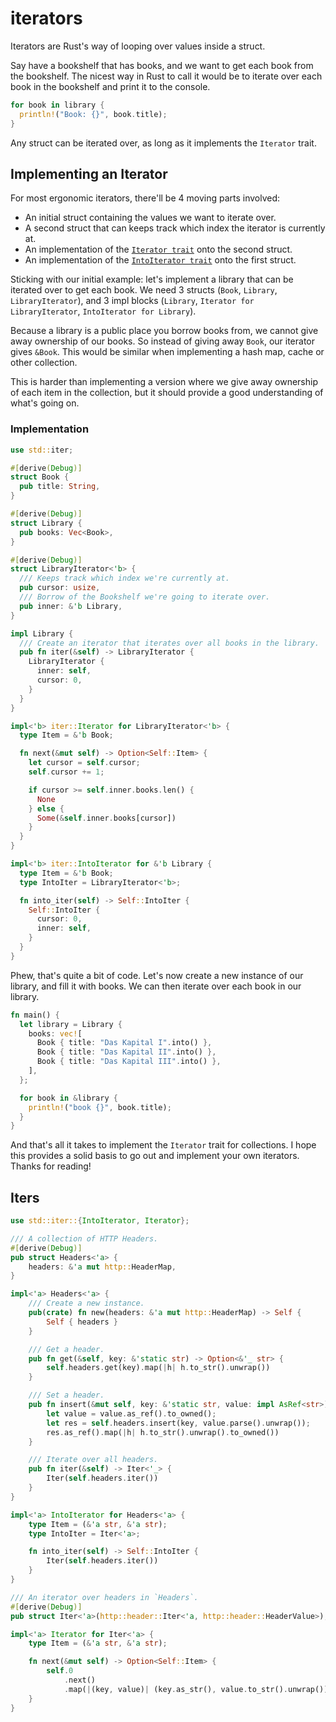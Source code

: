 # iterators

Iterators are Rust's way of looping over values inside a struct.

Say have a bookshelf that has books, and we want to get each book from the
bookshelf. The nicest way in Rust to call it would be to iterate over each book
in the bookshelf and print it to the console.

```rust
for book in library {
  println!("Book: {}", book.title);
}
```

Any struct can be iterated over, as long as it implements the `Iterator` trait.

## Implementing an Iterator
For most ergonomic iterators, there'll be 4 moving parts involved:

- An initial struct containing the values we want to iterate over.
- A second struct that can keeps track which index the iterator is currently at.
- An implementation of the [`Iterator trait`] onto the second struct.
- An implementation of the [`IntoIterator trait`] onto the first struct.

Sticking with our initial example: let's implement a library that can be
iterated over to get each book. We need 3 structs (`Book`, `Library`,
`LibraryIterator`), and 3 impl blocks (`Library`, `Iterator for
LibraryIterator`, `IntoIterator for Library`).

Because a library is a public place you borrow books from, we cannot give away
ownership of our books. So instead of giving away `Book`, our iterator gives
`&Book`. This would be similar when implementing a hash map, cache or other
collection.

This is harder than implementing a version where we give away ownership of each
item in the collection, but it should provide a good understanding of what's
going on.

### Implementation
```rust
use std::iter;

#[derive(Debug)]
struct Book {
  pub title: String,
}

#[derive(Debug)]
struct Library {
  pub books: Vec<Book>,
}

#[derive(Debug)]
struct LibraryIterator<'b> {
  /// Keeps track which index we're currently at.
  pub cursor: usize,
  /// Borrow of the Bookshelf we're going to iterate over.
  pub inner: &'b Library,
}

impl Library {
  /// Create an iterator that iterates over all books in the library.
  pub fn iter(&self) -> LibraryIterator {
    LibraryIterator {
      inner: self,
      cursor: 0,
    }
  }
}

impl<'b> iter::Iterator for LibraryIterator<'b> {
  type Item = &'b Book;

  fn next(&mut self) -> Option<Self::Item> {
    let cursor = self.cursor;
    self.cursor += 1;

    if cursor >= self.inner.books.len() {
      None
    } else {
      Some(&self.inner.books[cursor])
    }
  }
}

impl<'b> iter::IntoIterator for &'b Library {
  type Item = &'b Book;
  type IntoIter = LibraryIterator<'b>;

  fn into_iter(self) -> Self::IntoIter {
    Self::IntoIter {
      cursor: 0,
      inner: self,
    }
  }
}
```

Phew, that's quite a bit of code. Let's now create a new instance of our
library, and fill it with books. We can then iterate over each book in our
library.

```rust
fn main() {
  let library = Library {
    books: vec![
      Book { title: "Das Kapital I".into() },
      Book { title: "Das Kapital II".into() },
      Book { title: "Das Kapital III".into() },
    ],
  };

  for book in &library {
    println!("book {}", book.title);
  }
}
```

And that's all it takes to implement the `Iterator` trait for collections.  I
hope this provides a solid basis to go out and implement your own iterators.
Thanks for reading!

[`IntoIterator trait`]: https://doc.rust-lang.org/1.26.2/std/iter/trait.IntoIterator.html
[`Iterator trait`]: https://doc.rust-lang.org/1.26.2/std/iter/trait.Iterator.html

## Iters
```rust
use std::iter::{IntoIterator, Iterator};

/// A collection of HTTP Headers.
#[derive(Debug)]
pub struct Headers<'a> {
    headers: &'a mut http::HeaderMap,
}

impl<'a> Headers<'a> {
    /// Create a new instance.
    pub(crate) fn new(headers: &'a mut http::HeaderMap) -> Self {
        Self { headers }
    }

    /// Get a header.
    pub fn get(&self, key: &'static str) -> Option<&'_ str> {
        self.headers.get(key).map(|h| h.to_str().unwrap())
    }

    /// Set a header.
    pub fn insert(&mut self, key: &'static str, value: impl AsRef<str>) -> Option<String> {
        let value = value.as_ref().to_owned();
        let res = self.headers.insert(key, value.parse().unwrap());
        res.as_ref().map(|h| h.to_str().unwrap().to_owned())
    }

    /// Iterate over all headers.
    pub fn iter(&self) -> Iter<'_> {
        Iter(self.headers.iter())
    }
}

impl<'a> IntoIterator for Headers<'a> {
    type Item = (&'a str, &'a str);
    type IntoIter = Iter<'a>;

    fn into_iter(self) -> Self::IntoIter {
        Iter(self.headers.iter())
    }
}

/// An iterator over headers in `Headers`.
#[derive(Debug)]
pub struct Iter<'a>(http::header::Iter<'a, http::header::HeaderValue>);

impl<'a> Iterator for Iter<'a> {
    type Item = (&'a str, &'a str);

    fn next(&mut self) -> Option<Self::Item> {
        self.0
            .next()
            .map(|(key, value)| (key.as_str(), value.to_str().unwrap()))
    }
}
```
